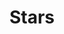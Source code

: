 ---
title: Stars
date: 
draft: false

# descripcion
description : Estrella

materials: Plata 925

color: Cristal

dimensions: 3cm (largo)

code: 01-10-0068

type: "Aros"

categories: []

# Images
# first image will be shown in the product page
images:
  # - image: "images/path_to_image"
  # La ubicacion de las imagenes es imagenes/Aros/Aros.Cristal Swarovski/01-10-0068-stars
  - image: "./images/aros/cristal_swarovski/01-10-0068-estrella_a.JPG"
  - image: "./images/aros/cristal_swarovski/01-10-0068-estrella_b.JPG"
---
